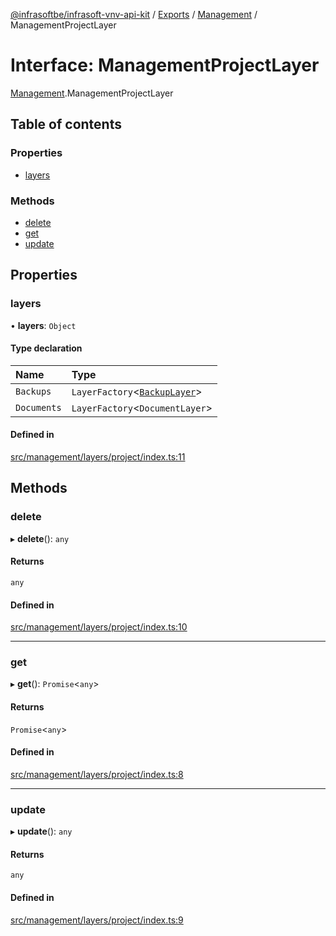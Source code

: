 [@infrasoftbe/infrasoft-vnv-api-kit](../README.md) / [Exports](../modules.md) / [Management](../modules/Management.md) / ManagementProjectLayer

# Interface: ManagementProjectLayer

[Management](../modules/Management.md).ManagementProjectLayer

## Table of contents

### Properties

- [layers](Management.ManagementProjectLayer.md#layers)

### Methods

- [delete](Management.ManagementProjectLayer.md#delete)
- [get](Management.ManagementProjectLayer.md#get)
- [update](Management.ManagementProjectLayer.md#update)

## Properties

### layers

• **layers**: `Object`

#### Type declaration

| Name | Type |
| :------ | :------ |
| `Backups` | `LayerFactory`\<[`BackupLayer`](Management.BackupLayer.md)\> |
| `Documents` | `LayerFactory`\<`DocumentLayer`\> |

#### Defined in

[src/management/layers/project/index.ts:11](https://github.com/infrasoftbe/Infrasoft-vnv-api-kit/blob/63c0e77/src/management/layers/project/index.ts#L11)

## Methods

### delete

▸ **delete**(): `any`

#### Returns

`any`

#### Defined in

[src/management/layers/project/index.ts:10](https://github.com/infrasoftbe/Infrasoft-vnv-api-kit/blob/63c0e77/src/management/layers/project/index.ts#L10)

___

### get

▸ **get**(): `Promise`\<`any`\>

#### Returns

`Promise`\<`any`\>

#### Defined in

[src/management/layers/project/index.ts:8](https://github.com/infrasoftbe/Infrasoft-vnv-api-kit/blob/63c0e77/src/management/layers/project/index.ts#L8)

___

### update

▸ **update**(): `any`

#### Returns

`any`

#### Defined in

[src/management/layers/project/index.ts:9](https://github.com/infrasoftbe/Infrasoft-vnv-api-kit/blob/63c0e77/src/management/layers/project/index.ts#L9)
